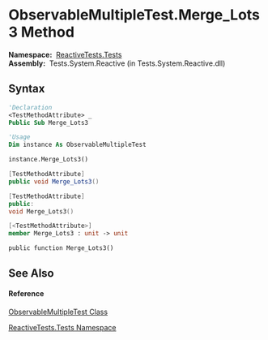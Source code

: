 # ObservableMultipleTest.Merge\_Lots3 Method

**Namespace:**  [ReactiveTests.Tests](ReactiveTests.Tests\ReactiveTests.Tests.md)  
**Assembly:**  Tests.System.Reactive (in Tests.System.Reactive.dll)

## Syntax

```vb
'Declaration
<TestMethodAttribute> _
Public Sub Merge_Lots3
```

```vb
'Usage
Dim instance As ObservableMultipleTest

instance.Merge_Lots3()
```

```csharp
[TestMethodAttribute]
public void Merge_Lots3()
```

```c++
[TestMethodAttribute]
public:
void Merge_Lots3()
```

```fsharp
[<TestMethodAttribute>]
member Merge_Lots3 : unit -> unit 
```

```jscript
public function Merge_Lots3()
```

## See Also

#### Reference

[ObservableMultipleTest Class](ObservableMultipleTest\ObservableMultipleTest.md)

[ReactiveTests.Tests Namespace](ReactiveTests.Tests\ReactiveTests.Tests.md)




